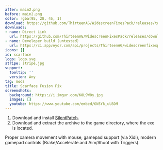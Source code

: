 ```yaml
---
after: main2.png
before: main2.png
color: rgba(95, 28, 46, 1)
download: https://github.com/ThirteenAG/WidescreenFixesPack/releases/tag/scarface
downloads:
- name: Direct Link
  url: https://github.com/ThirteenAG/WidescreenFixesPack/releases/download/scarface/Scarface.FusionFix.zip
- name: Developer build (untested)
  url: https://ci.appveyor.com/api/projects/ThirteenAG/widescreenfixespack/artifacts/Scarface.FusionFix.zip?branch=master
icons: []
id: scarface
logo: logo.svg
stripe: stripe.jpg
support:
  tooltip: ''
  version: Any
tag: mods
title: Scarface Fusion Fix
screenshots:
  background: https://i.imgur.com/K8L9W8y.jpg
  images: []
  youtube: https://www.youtube.com/embed/ON5Yk_uU8DM
---
```


1. Download and install [SilentPatch](https://github.com/CookiePLMonster/SilentPatchScarface/releases/latest).
2. Download and extract the archive to the game directory, where the exe is located.

Proper camera movement with mouse, gamepad support (via Xidi), modern gamepad controls (Brake/Accelerate and Aim/Shoot with Triggers).
